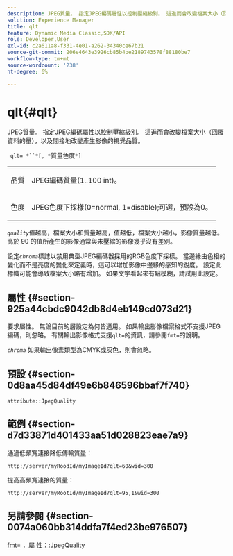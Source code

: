 ```yaml
---
description: JPEG質量。 指定JPEG編碼屬性以控制壓縮級別。 這進而會改變檔案大小（回覆資料的量），以及間接地改變產生影像的視覺品質。
solution: Experience Manager
title: qlt
feature: Dynamic Media Classic,SDK/API
role: Developer,User
exl-id: c2a611a8-f331-4e01-a262-34340ce67b21
source-git-commit: 206e4643e3926cb85b4be2189743578f88180be7
workflow-type: tm+mt
source-wordcount: '238'
ht-degree: 6%

---
```


# qlt{#qlt}

JPEG質量。 指定JPEG編碼屬性以控制壓縮級別。 這進而會改變檔案大小（回覆資料的量），以及間接地改變產生影像的視覺品質。

` qlt= *``*[, *`質量色度`*]`

<table id="simpletable_FB8090D4BEBF42FD83A64A7AAB6D7F92"> 
 <tr class="strow"> 
  <td class="stentry"> <p> <span class="varname"> 品質 </span> </p> </td> 
  <td class="stentry"> <p>JPEG編碼質量(1..100 int)。 </p> </td> 
 </tr> 
 <tr class="strow"> 
  <td class="stentry"> <p> <span class="varname"> 色度  </span> </p> </td> 
  <td class="stentry"> <p>JPEG色度下採樣(0=normal, 1=disable);可選，預設為0。 </p> </td> 
 </tr> 
</table>

*`quality`*&#x200B;值越高，檔案大小和質量越高，值越低，檔案大小越小，影像質量越低。 高於 90 的值所產生的影像通常與未壓縮的影像幾乎沒有差別。

設定&#x200B;*`chroma`*&#x200B;標誌以禁用典型JPEG編碼器採用的RGB色度下採樣。 當邊緣由色相的變化而不是亮度的變化來定義時，這可以增加影像中邊緣的感知的銳度。 設定此標幟可能會導致檔案大小略有增加。 如果文字看起來有點模糊，請試用此設定。

## 屬性 {#section-925a44cbdc9042db8d4eb149cd073d21}

要求屬性。 無論目前的層設定為何皆適用。 如果輸出影像檔案格式不支援JPEG編碼，則忽略。 有關輸出影像格式支援`qlt=`的資訊，請參閱`fmt=`的說明。

*`chroma`* 如果輸出像素類型為CMYK或灰色，則會忽略。

## 預設 {#section-0d8aa45d84df49e6b846596bbaf7f740}

`attribute::JpegQuality`

## 範例 {#section-d7d33871d401433aa51d028823eae7a9}

通過低頻寬連接降低傳輸質量：

`http://server/myRoodId/myImageId?qlt=60&wid=300`

提高高頻寬連接的質量：

`http://server/myRootId/myImageId?qlt=95,1&wid=300`

## 另請參閱 {#section-0074a060bb314ddfa7f4ed23be976507}

[fmt=](../../../../../is-api/http-ref/image-serving-api-ref/c-http-protocol-reference/c-command-reference/r-is-http-fmt.md#reference-cdf10043423b45ba9fe15157fb3ae37a) ，屬 [性：:JpegQuality](../../../../../is-api/image-catalog/image-serving-api-ref/c-image-catalog-reference/c-attributes-reference/r-jpegquality.md#reference-4a879e7c46024c8a898a9fd226f9eb09)
